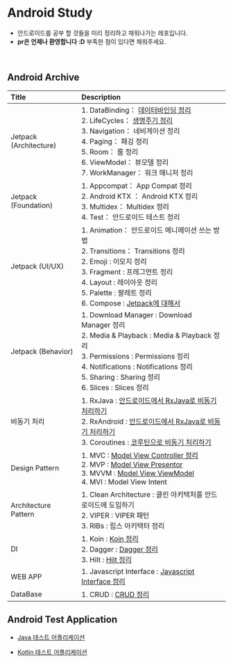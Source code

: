 # Android Study
* 안드로이드를 공부 할 것들을 미리 정리하고 채워나가는 레포입니다.
* **pr은 언제나 환영합니다 :D** 부족한 점이 있다면 채워주세요.
<br>

## Android Archive
Title | Description
:----|:----
Jetpack (Architecture) | 1. DataBinding： [데이터바인딩 정리](abc)<br>2. LifeCycles： [생명주기 정리](abc)<br>3. Navigation： 네비게이션 정리<br>4. Paging： 패깅 정리<br>5. Room： 룸 정리<br>6. ViewModel： 뷰모델 정리<br>7. WorkManager： 워크 매니저 정리
Jetpack (Foundation) | 1. Appcompat： App Compat 정리 <br>2. Android KTX ： Android KTX 정리<br>3. Multidex： Multidex 정리 <br>4. Test： 안드로이드 테스트 정리<br>
Jetpack (UI/UX) | 1. Animation： 안드로이드 에니메이션 쓰는 방법<br>2. Transitions： Transitions 정리<br>2. Emoji :  이모지 정리<br>3. Fragment :  프레그먼트 정리<br>4. Layout :  레이아웃 정리<br> 5. Palette :  팔레트 정리<br> 6. Compose :  [Jetpack에 대해서](https://github.com/limsaehyun/Android_Study/tree/master/JetPack/Compose)
Jetpack (Behavior) | 1. Download Manager :  Download Manager 정리<br>2. Media & Playback :  Media & Playback 정리<br>3. Permissions :  Permissions 정리<br>4. Notifications :  Notifications 정리<br>5. Sharing :  Sharing 정리<br>6. Slices :  Slices 정리
비동기 처리 | 1. RxJava : [안드로이드에서 RxJava로 비동기 처리하기](https://github.com/limsaehyun/Android_Study_Repo/tree/master/ReactiveX)<br>2. RxAndroid : [안드로이드에서 RxJava로 비동기 처리하기](https://github.com/limsaehyun/Android_Study_Repo/tree/master/ReactiveX)<br>3. Coroutines : [코루틴으로 비동기 처리하기](https://github.com/limsaehyun/Android_Study_Repo/tree/master/Coroutine)
Design Pattern | 1. MVC : [Model View Controller 정리](https://github.com/limsaehyun/Android_Study_Repo/tree/master/ArchitecturePattern/MVC)<br> 2. MVP : [Model View Presentor](https://github.com/limsaehyun/Android_Study_Repo/tree/master/ArchitecturePattern/MVP)<br>3. MVVM : [Model View ViewModel](https://github.com/limsaehyun/Android_Study_Repo/tree/master/ArchitecturePattern/MVVM)<br>4. MVI : Model View Intent<br>
Architecture Pattern | 1. Clean Architecture : 클린 아키텍처를 안드로이드에 도입하기<br> 2. VIPER : VIPER 패턴<br>3. RIBs : 립스 아키택터 정리
DI | 1. Koin : [Koin 정리](https://github.com/limsaehyun/Android_Study_Repo/tree/master/DI/Koin)<br>2. Dagger : [Dagger 정리](https://github.com/limsaehyun/Android_Study_Repo/tree/master/DI/Dagger2)<br>3. Hilt : [Hilt 정리](https://github.com/limsaehyun/Android_Study_Repo/tree/master/DI/Hilt)
WEB APP | 1. Javascript Interface : [Javascript Interface 정리](https://velog.io/@limsaehyun/%EC%95%B1%EA%B3%BC-%EC%9B%B9%EB%B7%B0%EA%B0%84%EC%9D%98-%ED%86%B5%EC%8B%A0-%EC%98%88%EC%A0%9C-Android-JavascriptInterface-%EC%82%AC%EC%9A%A9%EB%B2%95)
DataBase | 1. CRUD : [CRUD 정리](https://velog.io/@limsaehyun/DataBase-CRUD%EB%9E%80)


## Android Test Application
* [Java 테스트 어플리케이션](https://github.com/limsaehyun/Android_Study/tree/master/JavaApp)

* [Kotlin 테스트 어플리케이션](https://github.com/limsaehyun/Android_Study/tree/master/KotlinApp)
